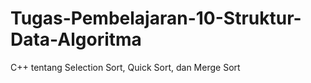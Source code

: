 # Tugas-Pembelajaran-10-Struktur-Data-Algoritma
C++ tentang Selection Sort, Quick Sort, dan Merge Sort

